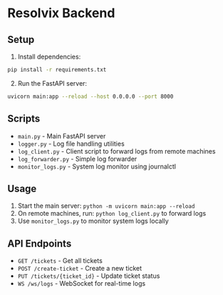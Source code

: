 
# Resolvix Backend

## Setup

1. Install dependencies:
```bash
pip install -r requirements.txt
```

2. Run the FastAPI server:
```bash
uvicorn main:app --reload --host 0.0.0.0 --port 8000
```

## Scripts

- `main.py` - Main FastAPI server
- `logger.py` - Log file handling utilities
- `log_client.py` - Client script to forward logs from remote machines
- `log_forwarder.py` - Simple log forwarder
- `monitor_logs.py` - System log monitor using journalctl

## Usage

1. Start the main server: `python -m uvicorn main:app --reload`
2. On remote machines, run: `python log_client.py` to forward logs
3. Use `monitor_logs.py` to monitor system logs locally

## API Endpoints

- `GET /tickets` - Get all tickets
- `POST /create-ticket` - Create a new ticket
- `PUT /tickets/{ticket_id}` - Update ticket status
- `WS /ws/logs` - WebSocket for real-time logs
